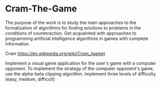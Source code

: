# Cram-The-Game
The purpose of the work is to study the main approaches to the formalization of algorithms for finding solutions to problems in the conditions of counteraction. Get acquainted with approaches to programming artificial intelligence algorithms in games with complete information.

Cram https://en.wikipedia.org/wiki/Cram_(game)

Implement a visual game application for the user's game with a computer opponent. To implement the strategy of the computer opponent's game, use the alpha-beta clipping algorithm. Implement three levels of difficulty (easy, medium, difficult)
